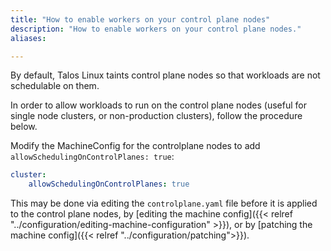 ```yaml
---
title: "How to enable workers on your control plane nodes"
description: "How to enable workers on your control plane nodes."
aliases:

---
```


By default, Talos Linux taints control plane nodes so that workloads are not schedulable on them.

In order to allow workloads to run on the control plane nodes (useful for single node clusters, or non-production clusters), follow the procedure below.

Modify the MachineConfig for the controlplane nodes to add `allowSchedulingOnControlPlanes: true`:

```yaml
cluster:
    allowSchedulingOnControlPlanes: true
```

This may be done via editing the `controlplane.yaml` file before it is applied to the control plane nodes, by [editing the machine config]({{< relref "../configuration/editing-machine-configuration" >}}), or by [patching the machine config]({{< relref "../configuration/patching">}}).
